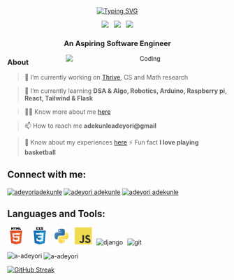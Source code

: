 <div align="center">
<a href=""><img src ="https://readme-typing-svg.herokuapp.com?font=Rubik+Doodle+Shadow&size=35&pause=2000&color=74807E&width=435&lines=Hi+I'm+Adeyori+Adekunle" alt="Typing SVG" /></a>
</div>
<p align="center">
<a href="https://adeyori.me/"><img src="https://img.shields.io/badge/-Website-grey?style=for-the-badge&logo=Vercel&logoColor=white"/></a> &nbsp; <a href="mailto:adekunleadeyori@gmail.com"><img src="https://img.shields.io/badge/-Gmail-D14836?style=for-the-badge&logo=Gmail&logoColor=white"/></a> &nbsp; <a href="https://www.linkedin.com/in/adeyoriadekunle"><img src="https://img.shields.io/badge/-LinkedIn-blue?style=for-the-badge&logo=LinkedIn&logoColor=white"/></a> 
</p>
<h3 align="center">An Aspiring Software Engineer</h3>

<div align="center">
<img align="right" alt="Coding" width="370" src="https://miro.medium.com/max/680/0*7Q3yvSIv_t0ioJ-Z.gif"/>
</div>

### About
> 🔭 I’m currently working on [Thrive](https://www.aamu.edu/about/inside-aamu/news/students-created-ai-assisted-mental-health-platform-for-black-and-hispanic-communities.html
), CS and Math research

>🌱 I’m currently learning **DSA & Algo, Robotics, Arduino, Raspberry pi, React, Tailwind & Flask**

> 👨‍💻 Know more about me [here](https://adeyori.me)

> 📫 How to reach me **adekunleadeyori@gmail**

> 📄 Know about my experiences [here](https://drive.google.com/file/d/15WPG4I7_Y5v7kMRE-UxxsPeV4xQBVMcR/view?usp=sharing)
> ⚡ Fun fact **I love playing basketball**

## Connect with me:
<p align="left">
<a href="https://twitter.com/adeyoriadekunle" target="blank"><img align="center" src="https://raw.githubusercontent.com/rahuldkjain/github-profile-readme-generator/master/src/images/icons/Social/twitter.svg" alt="adeyoriadekunle" height="30" width="40" /></a>
<a href="https://linkedin.com/in/adeyori adekunle" target="blank"><img align="center" src="https://raw.githubusercontent.com/rahuldkjain/github-profile-readme-generator/master/src/images/icons/Social/linked-in-alt.svg" alt="adeyori adekunle" height="30" width="40" /></a>
<a href="https://www.youtube.com/c/adeyori adekunle" target="blank"><img align="center" src="https://raw.githubusercontent.com/rahuldkjain/github-profile-readme-generator/master/src/images/icons/Social/youtube.svg" alt="adeyori adekunle" height="30" width="40" /></a>
</p>

## Languages and Tools:
<p align="left"> <img style="padding-right:10px;"src="https://raw.githubusercontent.com/devicons/devicon/master/icons/html5/html5-original-wordmark.svg" alt="html5" width="40" height="40"/> <img style="padding-right:10px;"src="https://raw.githubusercontent.com/devicons/devicon/master/icons/css3/css3-original-wordmark.svg" alt="css3" width="40" height="40"/><img style="padding-right:10px;"src="https://raw.githubusercontent.com/devicons/devicon/master/icons/python/python-original.svg" alt="python" width="40" height="40"/><img style="padding-right:10px;"src="https://raw.githubusercontent.com/devicons/devicon/master/icons/javascript/javascript-original.svg" alt="javascript" width="40" height="40"/><img style="padding-right:10px;"src="https://cdn.worldvectorlogo.com/logos/django.svg" alt="django" width="40" height="40"/><img style="padding-right:10px;"src="https://www.vectorlogo.zone/logos/git-scm/git-scm-icon.svg" alt="git" width="40" height="40"/></p>

<p><img align="left" src="https://github-readme-stats.vercel.app/api/top-langs?username=a-adeyori&show_icons=true&locale=en&layout=compact&theme=dark" alt="a-adeyori" /></p>

<p>&nbsp;<img align="center" src="https://github-readme-stats.vercel.app/api?username=a-adeyori&show_icons=true&locale=en&theme=dark" alt="a-adeyori" /></p>

<a href="https://git.io/streak-stats"><img src="https://github-readme-streak-stats.herokuapp.com?user=a-adeyori&theme=dark" alt="GitHub Streak" /></a>


